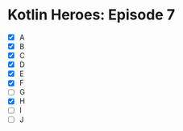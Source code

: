 # Kotlin Heroes: Episode 7

- [x] A
- [x] B
- [x] C
- [x] D
- [x] E
- [x] F
- [ ] G
- [x] H
- [ ] I
- [ ] J